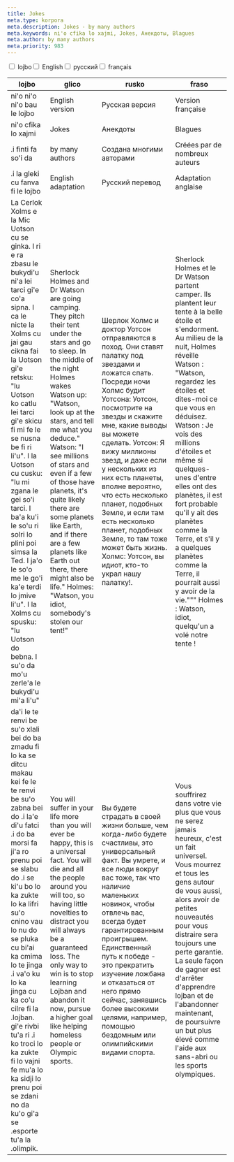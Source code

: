 ```yaml
---
title: Jokes
meta.type: korpora
meta.description: Jokes - by many authors
meta.keywords: ni'o cfika lo xajmi, Jokes, Анекдоты, Blagues
meta.author: by many authors
meta.priority: 983
---
```


<div class="w-full">
  <input
    type="checkbox"
    id="hide-column-lojbo"
    class="hide-column-checkbox-lojbo"
  />
  <label
    for="hide-column-lojbo"
    class="hide-column-button-lojbo float-left drop-shadow bg-blue-500 hover:bg-blue-600 focus:bg-blue-600 text-white font-bold leading-normal select-none py-2 px-4"
    >lojbo</label
  ><input
    type="checkbox"
    id="hide-column-glico"
    class="hide-column-checkbox-glico"
  />
  <label
    for="hide-column-glico"
    class="hide-column-button-glico float-left drop-shadow bg-blue-500 hover:bg-blue-600 focus:bg-blue-600 text-white font-bold leading-normal select-none py-2 px-4"
    >English</label
  ><input
    type="checkbox"
    id="hide-column-rusko"
    class="hide-column-checkbox-rusko"
  />
  <label
    for="hide-column-rusko"
    class="hide-column-button-rusko float-left drop-shadow bg-blue-500 hover:bg-blue-600 focus:bg-blue-600 text-white font-bold leading-normal select-none py-2 px-4"
    >русский</label
  ><input
    type="checkbox"
    id="hide-column-fraso"
    class="hide-column-checkbox-fraso"
  />
  <label
    for="hide-column-fraso"
    class="hide-column-button-fraso float-left drop-shadow bg-blue-500 hover:bg-blue-600 focus:bg-blue-600 text-white font-bold leading-normal select-none py-2 px-4"
    >français</label
  >
  <div class="clear-both" />
  <div class="w-full overflow-x-auto">
    <table
      class="mt-2 table-fixed max-w-full border font-light dark:border-neutral-500 text-left text-sm"
    >
      <thead class="border-b italic dark:border-neutral-500">
        <tr>
          <th scope="col" class="w-40 p-2 column-class-lojbo">lojbo</th>
          <th scope="col" class="w-40 p-2 column-class-glico">glico</th>
          <th scope="col" class="w-40 p-2 column-class-rusko">rusko</th>
          <th scope="col" class="w-40 p-2 column-class-fraso">fraso</th>
        </tr>
      </thead>
      <tbody>
        <tr
          class="border-b transition duration-300 ease-in-out hover:bg-neutral-100 dark:border-neutral-500 dark:hover:bg-neutral-100"
        >
          <td class="font-bold text-left align-text-top p-2 column-class-lojbo">
            ni'o ni'o ni'o bau le lojbo
          </td>
          <td class="font-bold text-left align-text-top p-2 column-class-glico">
            English version
          </td>
          <td class="font-bold text-left align-text-top p-2 column-class-rusko">
            Русская версия
          </td>
          <td class="font-bold text-left align-text-top p-2 column-class-fraso">
            Version française
          </td>
        </tr>
        <tr
          class="border-b transition duration-300 ease-in-out hover:bg-neutral-100 dark:border-neutral-500 dark:hover:bg-neutral-100"
        >
          <td class="text-left align-text-top p-2 column-class-lojbo">
            ni'o cfika lo xajmi
          </td>
          <td class="text-left align-text-top p-2 column-class-glico">Jokes</td>
          <td class="text-left align-text-top p-2 column-class-rusko">
            Анекдоты
          </td>
          <td class="text-left align-text-top p-2 column-class-fraso">
            Blagues
          </td>
        </tr>
        <tr
          class="border-b transition duration-300 ease-in-out hover:bg-neutral-100 dark:border-neutral-500 dark:hover:bg-neutral-100"
        >
          <td class="text-left align-text-top p-2 column-class-lojbo">
            .i finti fa so'i da
          </td>
          <td class="text-left align-text-top p-2 column-class-glico">
            by many authors
          </td>
          <td class="text-left align-text-top p-2 column-class-rusko">
            Создана многими авторами
          </td>
          <td class="text-left align-text-top p-2 column-class-fraso">
            Créées par de nombreux auteurs
          </td>
        </tr>
        <tr
          class="border-b transition duration-300 ease-in-out hover:bg-neutral-100 dark:border-neutral-500 dark:hover:bg-neutral-100"
        >
          <td class="text-left align-text-top p-2 column-class-lojbo">
            .i la gleki cu fanva fi le lojbo
          </td>
          <td class="text-left align-text-top p-2 column-class-glico">
            English adaptation
          </td>
          <td class="text-left align-text-top p-2 column-class-rusko">
            Русский перевод
          </td>
          <td class="text-left align-text-top p-2 column-class-fraso">
            Adaptation anglaise
          </td>
        </tr>
        <tr
          class="border-b transition duration-300 ease-in-out hover:bg-neutral-100 dark:border-neutral-500 dark:hover:bg-neutral-100"
        >
          <td class="text-left align-text-top p-2 column-class-lojbo">
            La Cerlok Xolms e la Mic Uotson cu se ginka. I ri e ra zbasu le
            bukydi'u ni'a lei tarci gi'e co'a sipna. I ca le nicte la Xolms cu
            jai gau cikna fai la Uotson gi'e retsku: "lu Uotson ko catlu lei
            tarci gi'e skicu fi mi fe le se nusna be fi ri li'u". I la Uotson cu
            cusku: "lu mi zgana le gei so'i tarci. I ba'a ku'i le so'u ri solri
            lo plini poi simsa la Ted. I ja'o le so'o me le go'i ka'e terdi lo
            jmive li'u". I la Xolms cu spusku: "lu Uotson do bebna. I su'o da
            mo'u zerle'a le bukydi'u mi'a li'u"
          </td>
          <td class="text-left align-text-top p-2 column-class-glico">
            Sherlock Holmes and Dr Watson are going camping. They pitch their
            tent under the stars and go to sleep. In the middle of the night
            Holmes wakes Watson up: "Watson, look up at the stars, and tell me
            what you deduce." Watson: "I see millions of stars and even if a few
            of those have planets, it's quite likely there are some planets like
            Earth, and if there are a few planets like Earth out there, there
            might also be life." Holmes: "Watson, you idiot, somebody's stolen
            our tent!"
          </td>
          <td class="text-left align-text-top p-2 column-class-rusko">
            Шерлок Холмс и доктор Уотсон отправляются в поход. Они ставят
            палатку под звездами и ложатся спать. Посреди ночи Холмс будит
            Уотсона: Уотсон, посмотрите на звезды и скажите мне, какие выводы вы
            можете сделать. Уотсон: Я вижу миллионы звезд, и даже если у
            нескольких из них есть планеты, вполне вероятно, что есть несколько
            планет, подобных Земле, и если там есть несколько планет, подобных
            Земле, то там тоже может быть жизнь. Холмс: Уотсон, вы идиот, кто-то
            украл нашу палатку!.
          </td>
          <td class="text-left align-text-top p-2 column-class-fraso">
            Sherlock Holmes et le Dr Watson partent camper. Ils plantent leur
            tente à la belle étoile et s'endorment. Au milieu de la nuit, Holmes
            réveille Watson : "Watson, regardez les étoiles et dites-moi ce que
            vous en déduisez. Watson : Je vois des millions d'étoiles et même si
            quelques-unes d'entre elles ont des planètes, il est fort probable
            qu'il y ait des planètes comme la Terre, et s'il y a quelques
            planètes comme la Terre, il pourrait aussi y avoir de la vie."""
            Holmes : Watson, idiot, quelqu'un a volé notre tente !
          </td>
        </tr>
        <tr
          class="border-b transition duration-300 ease-in-out hover:bg-neutral-100 dark:border-neutral-500 dark:hover:bg-neutral-100"
        >
          <td class="text-left align-text-top p-2 column-class-lojbo">
            da'i le te renvi be su'o xlali bei do ba zmadu fi lo ka se ditcu
            makau kei fe le te renvi be su'o zabna bei do .i la'e di'u fatci .i
            do ba morsi fa ji'a ro prenu poi se slabu do .i se ki'u bo lo ka
            zukte lo ka lifri su'o cnino vau lo nu do se pluka cu bi'ai ka cmima
            lo te jinga .i va'o ku lo ka jinga cu ka co'u cilre fi la .lojban.
            gi'e rivbi tu'a ri .i ko troci lo ka zukte fi lo vajni fe mu'a lo ka
            sidji lo prenu poi se zdani no da ku'o gi'a se .esporte tu'a la
            .olimpik.
          </td>
          <td class="text-left align-text-top p-2 column-class-glico">
            You will suffer in your life more than you will ever be happy, this
            is a universal fact. You will die and all the people around you will
            too, so having little novelties to distract you will always be a
            guaranteed loss. The only way to win is to stop learning Lojban and
            abandon it now, pursue a higher goal like helping homeless people or
            Olympic sports.
          </td>
          <td class="text-left align-text-top p-2 column-class-rusko">
            Вы будете страдать в своей жизни больше, чем когда-либо будете
            счастливы, это универсальный факт. Вы умрете, и все люди вокруг вас
            тоже, так что наличие маленьких новинок, чтобы отвлечь вас, всегда
            будет гарантированным проигрышем. Единственный путь к победе - это
            прекратить изучение ложбана и отказаться от него прямо сейчас,
            занявшись более высокими целями, например, помощью бездомным или
            олимпийскими видами спорта.
          </td>
          <td class="text-left align-text-top p-2 column-class-fraso">
            Vous souffrirez dans votre vie plus que vous ne serez jamais
            heureux, c'est un fait universel. Vous mourrez et tous les gens
            autour de vous aussi, alors avoir de petites nouveautés pour vous
            distraire sera toujours une perte garantie. La seule façon de gagner
            est d'arrêter d'apprendre lojban et de l'abandonner maintenant, de
            poursuivre un but plus élevé comme l'aide aux sans-abri ou les
            sports olympiques.
          </td>
        </tr>
      </tbody>
    </table>
  </div>
</div>
